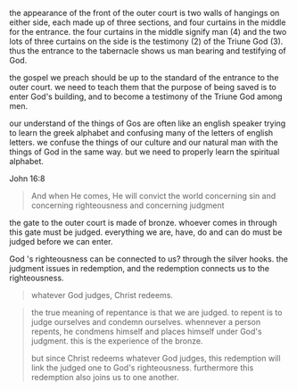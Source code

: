 the appearance of the front of the outer court is two walls of hangings on either side,
each made up of three sections, and four curtains in the middle for the entrance.
the four curtains in the middle signify man (4) and the two lots of three curtains on the
side is the testimony (2) of the Triune God (3). thus the entrance to the tabernacle shows us man
bearing and testifying of God.

the gospel we preach should be up to the standard of the entrance to the outer court.
we need to teach them that the purpose of being saved is to enter God's building, and
to become a testimony of the Triune God among men.

our understand of the things of Gos are often like an english speaker trying to learn the greek alphabet and confusing many of the letters of english letters. we confuse the things of our culture and our natural man with the things of God in the same way. but we need to properly learn the spiritual alphabet.

John 16:8
> And when He comes, He will convict the world concerning sin and concerning righteousness and concerning judgment

the gate to the outer court is made of bronze. whoever comes in through this gate must be judged. everything we are, have, do and can do must be judged before we can enter.

God 's righteousness can be connected to us? through the silver hooks. the judgment issues in redemption, and the redemption connects us to the righteousness.

> whatever God judges, Christ redeems. 

> the true meaning of repentance is that we are judged. to repent is to judge ourselves and condemn ourselves. whennever a person repents, he condmens himself and places himself under God's judgment. this is the experience of the bronze.
>
> but since Christ redeems whatever God judges, this redemption will link the judged one to God's righteousness. furthermore this redemption also joins us to one another.
